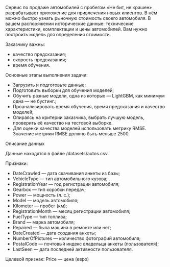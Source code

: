 Сервис по продаже автомобилей с пробегом «Не бит, не крашен» разрабатывает приложение для привлечения новых клиентов. В нём можно быстро узнать рыночную стоимость своего автомобиля. В вашем распоряжении исторические данные: технические характеристики, комплектации и цены автомобилей. Вам нужно построить модель для определения стоимости.

Заказчику важны:

- качество предсказания;
- скорость предсказания;
- время обучения.

Основные этапы выполнения задачи:

- Загрузить и подготовьте данные;
- Подготовить выборки для обучения моделей;
- Обучить разные модели, одна из которых — LightGBM, как минимум одна — не бустинг.;
- Проанализировать время обучения, время предсказания и качество моделей;
- Опираясь на критерии заказчика, выбрать лучшую модель, проверить её качество на тестовой выборке.
- Для оценки качества моделей использовать метрику RMSE. Значение метрики RMSE должно быть меньше 2500.

Описание данных

Данные находятся в файле /datasets/autos.csv.

Признаки:

- DateCrawled — дата скачивания анкеты из базы;
- VehicleType — тип автомобильного кузова;
- RegistrationYear — год регистрации автомобиля;
- Gearbox — тип коробки передач;
- Power — мощность (л. с.);
- Model — модель автомобиля;
- Kilometer — пробег (км);
- RegistrationMonth — месяц регистрации автомобиля;
- FuelType — тип топлива;
- Brand — марка автомобиля;
- Repaired — была машина в ремонте или нет;
- DateCreated — дата создания анкеты;
- NumberOfPictures — количество фотографий автомобиля;
- PostalCode — почтовый индекс владельца анкеты (пользователя);
- LastSeen — дата последней активности пользователя.

Целевой признак: Price — цена (евро)